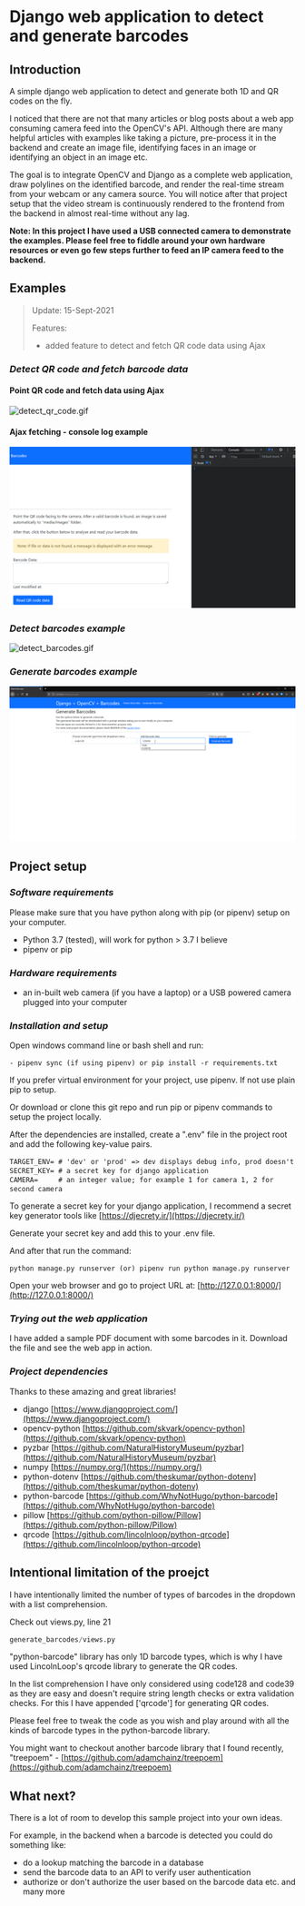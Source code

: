 # Django web application to detect and generate barcodes

## Introduction

A simple django web application to detect and generate both 1D and QR codes on the fly.

I noticed that there are not that many articles or blog posts about a web app consuming camera feed into the OpenCV's API. Although there are many helpful articles with examples like taking a picture, pre-process it in the backend and create an image file, identifying faces in an image or identifying an object in an image etc.

The goal is to integrate OpenCV and Django as a complete web application, draw polylines on the identified barcode, and render the real-time stream from your webcam or any camera source. You will notice after that project setup that the video stream is continuously rendered to the frontend from the backend in almost real-time without any lag.

**Note: In this project I have used a USB connected camera to demonstrate the examples. Please feel free to fiddle around your own hardware resources or even go few steps further to feed an IP camera feed to the backend.**

## Examples

> Update: 15-Sept-2021
>
> Features:
>
> - added feature to detect and fetch QR code data using Ajax

### *Detect QR code and fetch barcode data*

#### Point QR code and fetch data using Ajax

![detect_qr_code.gif](images/detect_qr_code.gif)

#### Ajax fetching - console log example

![ajax_request.gif](images/ajax_request.gif)

### *Detect barcodes example*

![detect_barcodes.gif](images/detect_barcodes.gif)

### *Generate barcodes example*

![Generate Barcodes](images/generate_barcodes.gif)

## Project setup

### *Software requirements*

Please make sure that you have python along with pip (or pipenv) setup on your computer.

- Python 3.7 (tested), will work for python > 3.7 I believe
- pipenv or pip

### *Hardware requirements*

- an in-built web camera (if you have a laptop) or a USB powered camera plugged into your computer

### *Installation and setup*

Open windows command line or bash shell and run:

```shell
- pipenv sync (if using pipenv) or pip install -r requirements.txt
```

If you prefer virtual environment for your project, use pipenv. If not use plain pip to setup.

Or download or clone this git repo and run pip or pipenv commands to setup the project locally.

After the dependencies are installed, create a ".env" file in the project root and add the following key-value pairs.

```dotenv
TARGET_ENV= # 'dev' or 'prod' => dev displays debug info, prod doesn't
SECRET_KEY= # a secret key for django application
CAMERA=     # an integer value; for example 1 for camera 1, 2 for second camera
```

To generate a secret key for your django application, I recommend a secret key generator tools like [https://djecrety.ir/](https://djecrety.ir/)

Generate your secret key and add this to your .env file.

And after that run the command:

```shell
python manage.py runserver (or) pipenv run python manage.py runserver
```

Open your web browser and go to project URL at: [http://127.0.0.1:8000/](http://127.0.0.1:8000/)

### *Trying out the web application*

I have added a sample PDF document with some barcodes in it. Download the file and see the web app in action.

### *Project dependencies*

Thanks to these amazing and great libraries!

- django [https://www.djangoproject.com/](https://www.djangoproject.com/)
- opencv-python [https://github.com/skvark/opencv-python](https://github.com/skvark/opencv-python)
- pyzbar [https://github.com/NaturalHistoryMuseum/pyzbar](https://github.com/NaturalHistoryMuseum/pyzbar)
- numpy [https://numpy.org/](https://numpy.org/)
- python-dotenv [https://github.com/theskumar/python-dotenv](https://github.com/theskumar/python-dotenv)
- python-barcode [https://github.com/WhyNotHugo/python-barcode](https://github.com/WhyNotHugo/python-barcode)
- pillow [https://github.com/python-pillow/Pillow](https://github.com/python-pillow/Pillow)
- qrcode [https://github.com/lincolnloop/python-qrcode](https://github.com/lincolnloop/python-qrcode)

## Intentional limitation of the proejct

I have intentionally limited the number of types of barcodes in the dropdown with a list comprehension.

Check out views.py, line 21

```python
generate_barcodes/views.py
```

"python-barcode" library has only 1D barcode types, which is why I have used LincolnLoop's qrcode library to generate the QR codes.

In the list comprehension I have only considered using code128 and code39 as they are easy and doesn't require string length checks or extra validation checks. For this I have appended ['qrcode'] for generating QR codes.

Please feel free to tweak the code as you wish and play around with all the kinds of barcode types in the python-barcode library.

You might want to checkout another barcode library that I found recently, "treepoem" - [https://github.com/adamchainz/treepoem](https://github.com/adamchainz/treepoem)

## What next?

There is a lot of room to develop this sample project into your own ideas.

For example, in the backend when a barcode is detected you could do something like:

- do a lookup matching the barcode in a database
- send the barcode data to an API to verify user authentication
- authorize or don't authorize the user based on the barcode data etc. and many more
